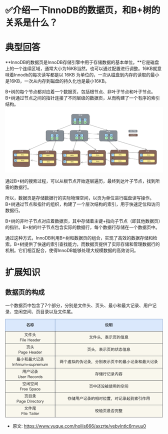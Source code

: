 # ✅介绍一下InnoDB的数据页，和B+树的关系是什么？
<!--page header-->

<a name="a185z"></a>
# 典型回答

**InnoDB的数据页是InnoDB存储引擎中用于存储数据的基本单位。**它是磁盘上的一个连续区域，通常大小为16KB当然，也可以通过配置进行调整。16KB就意味着Innodb的每次读写都是以 16KB 为单位的，一次从磁盘到内存的读取的最小是16KB，一次从内存到磁盘的持久化也是最小16KB。

B+树的每个节点都对应着一个数据页，包括根节点、非叶子节点和叶子节点。B+树通过节点之间的指针连接了不同层级的数据页，从而构建了一个有序的索引结构。
![image.png](./img/enmx_x-9O5EwVwGU/1698478842787-f028f2b0-5886-4be8-b49b-5ef262c70394-200218.png)


通过B+树的搜索过程，可以从根节点开始逐层遍历，最终到达叶子节点，找到所需的数据行。

所以，数据页是存储数据行的实际物理空间，以页为单位进行磁盘读写操作。B+树通过节点和指针的组织，构建了一个层次结构的索引，用于快速定位和访问数据行。

B+树的非叶子节点对应着数据页，其中存储着主键+指向子节点（即其他数据页）的指针。B+树的叶子节点包含实际的数据行，每个数据行存储在一个数据页中。

通过这种方式，InnoDB利用B+树和数据页的组合，实现了高效的数据存储和检索。B+树提供了快速的索引查找能力，而数据页提供了实际存储和管理数据行的机制。它们相互配合，使得InnoDB能够处理大规模数据的高效访问。

<a name="AIt8h"></a>
# 扩展知识

<a name="XFWlt"></a>
## 数据页的构成

一个数据页中包含了7个部分，分别是文件头、页头、最小和最大记录、用户记录、空闲空间、页目录以及文件尾。

![](./img/enmx_x-9O5EwVwGU/1685250357353-2732251f-5a34-4303-bfd6-d6a7c34471fc-154299.png)





<!--page footer-->
- 原文: <https://www.yuque.com/hollis666/axzrte/vebvlntlc6rnvuu0>